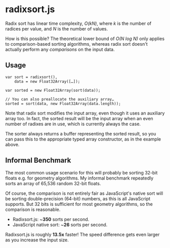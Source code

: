 radixsort.js
============

Radix sort has linear time complexity, *O(kN)*, where *k* is the number of
radices per value, and *N* is the number of values.

How is this possible?  The theoretical lower bound of *O(N log N)* only applies
to comparison-based sorting algorithms, whereas radix sort doesn't actually
perform any *comparisons* on the input data.

Usage
-----

    var sort = radixsort(),
        data = new Float32Array([…]);

    var sorted = new Float32Array(sort(data));

    // You can also preallocate the auxiliary array…
    sorted = sort(data, new Float32Array(data.length));

Note that radix sort modifies the input array, even though it uses an auxiliary
array too.  In fact, the sorted result will be the input array when an even
number of radixes are in use, which is currently always the case.

The sorter always returns a buffer representing the sorted result, so you can
pass this to the appropriate typed array constructor, as in the example above.

Informal Benchmark
------------------

The most common usage scenario for this will probably be sorting 32-bit floats
e.g. for geometry algorithms.  My informal benchmark repeatedly sorts an array
of 65,536 random 32-bit floats.

Of course, the comparison is not entirely fair as JavaScript's native sort will
be sorting double-precision (64-bit) numbers, as this is all JavaScript
supports.  But 32 bits is sufficient for most geometry algorithms, so the
comparison is reasonable.

 * Radixsort.js: ~**350** sorts per second.
 * JavaScript native sort: ~**26** sorts per second.

Radixsort.js is roughly **13.5x** faster!  The speed difference gets even larger
as you increase the input size.

